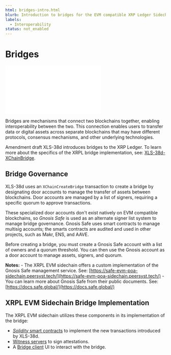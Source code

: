 ```yaml
---
html: bridges-intro.html
blurb: Introduction to bridges for the EVM compatible XRP Ledger Sidechain.
labels:
  - Interoperability
status: not_enabled
---
```

# Bridges

<embed src="/snippets/_evm-sidechain-disclaimer.md" />

Bridges are mechanisms that connect two blockchains together, enabling interoperability between the two. This connection enables users to transfer data or digital assets across separate blockchains that may have different protocols, consensus mechanisms, and other underlying technologies.

Amendment draft XLS-38d introduces bridges to the XRP Ledger. To learn more about the specifics of the XRPL bridge implementation, see: [XLS-38d-XChainBridge](https://github.com/XRPLF/XRPL-Standards/tree/master/XLS-38d-XChainBridge).


## Bridge Governance

XLS-38d uses an `XChainCreateBridge` transaction to create a bridge by designating door accounts to manage the transfer of assets between blockchains. Door accounts are managed by a list of signers, requiring a specific quorum to approve transactions.

These specialized door accounts don't exist natively on EVM compatible blockchains, so _Gnosis Safe_ is used as an alternate signer list system to manage bridge governance. Gnosis Safe uses smart contracts to manage multisig accounts; the smarts contracts are audited and used in other projects, such as Makr, ENS, and AAVE.

Before creating a bridge, you must create a Gnosis Safe account with a list of owners and a quorum threshold. You can then use the Gnosis account as a door account to manage assets, signers, and quorum.

**Notes:**
    - The XRPL EVM sidechain offers a custom implementation of the Gnosis Safe management service. See: [https://safe-evm-poa-sidechain.peersyst.tech/](https://safe-evm-poa-sidechain.peersyst.tech/)
    - You can learn more about Gnosis Safe from their public documents. See: [https://docs.safe.global/](https://docs.safe.global/)


## XRPL EVM Sidechain Bridge Implementation

The XRPL EVM sidechain utilizes these components in its implementation of the bridge:

- [_Solidity_ smart contracts](bridge-doors.md) to implement the new transactions introduced by XLS-38d.
- [Witness servers](witness-servers.md) to sign attestations.
- A [Bridge client](bridge-client.md) UI to interact with the bridge.
